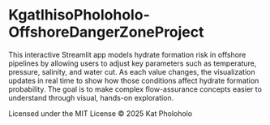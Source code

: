 # KgatlhisoPholoholo-OffshoreDangerZoneProject
This interactive Streamlit app models hydrate formation risk in offshore pipelines by allowing users to adjust key parameters such as temperature, pressure, salinity, and water cut. As each value changes, the visualization updates in real time to show how those conditions affect hydrate formation probability. The goal is to make complex flow-assurance concepts easier to understand through visual, hands-on exploration.

Licensed under the MIT License © 2025 Kat Pholoholo
